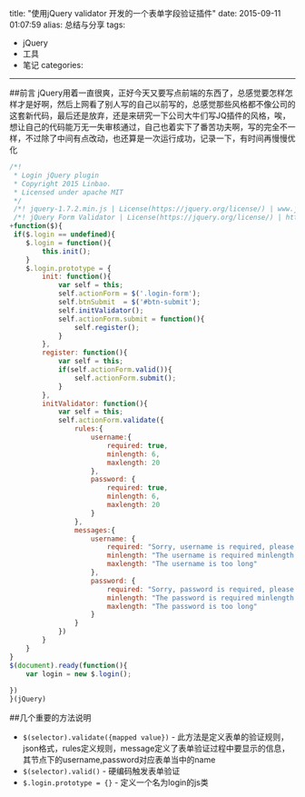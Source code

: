 title: "使用jQuery validator 开发的一个表单字段验证插件"
date: 2015-09-11 01:07:59
alias: 总结与分享
tags:
- jQuery
- 工具
- 笔记
categories: 

---

##前言
jQuery用着一直很爽，正好今天又要写点前端的东西了，总感觉要怎样怎样才是好啊，然后上网看了别人写的自己以前写的，总感觉那些风格都不像公司的这套新代码，最后还是放弃，还是来研究一下公司大牛们写JQ插件的风格，唉，想让自己的代码能万无一失审核通过，自己也着实下了番苦功夫啊，写的完全不一样，不过除了中间有点改动，也还算是一次运行成功，记录一下，有时间再慢慢优化

``` javascript
/*!
 * Login jQuery plugin
 * Copyright 2015 Linbao.
 * Licensed under apache MIT 
 */
 /*! jquery-1.7.2.min.js | License(https://jquery.org/license/) | www.jquery.com */
 /*! jQuery Form Validator | License(https://jquery.org/license/) | http://plugins.jquery.com/formvalidator/ */
+function($){
 if($.login == undefined){
	$.login = function(){
		this.init();
	}
	$.login.prototype = {
		init: function(){
			var self = this;
			self.actionForm = $('.login-form');
			self.btnSubmit  = $('#btn-submit');
			self.initValidator();
			self.actionForm.submit = function(){
				self.register();
			}
		},
		register: function(){
			var self = this;
			if(self.actionForm.valid()){
				self.actionForm.submit();
			}
		},
		initValidator: function(){
			var self = this;
			self.actionForm.validate({
				rules:{
					username:{
						required: true,
						minlength: 6,
						maxlength: 20
					},
					password: {
						required: true,
						minlength: 6,
						maxlength: 20
					}
				},
				messages:{
					username: {
						required: "Sorry, username is required, please enter the username!",
						minlength: "The username is required minlength length of 6! ",
						maxlength: "The username is too long"
					},
					password: {
						required: "Sorry, password is required, please enter the password!",
						minlength: "The password is required minlength of 6! ",
						maxlength: "The password is too long"
					}
				}
			})
		}
	}
}
$(document).ready(function(){
	var login = new $.login();
		
})
}(jQuery)
```
##几个重要的方法说明 
- `$(selector).validate({mapped value})` - 此方法是定义表单的验证规则，json格式，rules定义规则，message定义了表单验证过程中要显示的信息，其节点下的username,password对应表单当中的name
- `$(selector).valid()` - 硬编码触发表单验证
- `$.login.prototype = {}` - 定义一个名为login的js类